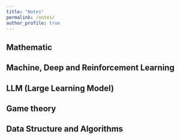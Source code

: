 ```yaml
---
title: "Notes"
permalink: /notes/
author_profile: true
---
```


Mathematic
----------


Machine, Deep and Reinforcement Learning
----------


LLM (Large Learning Model)
-----------


Game theory
----------


Data Structure and Algorithms
----------




